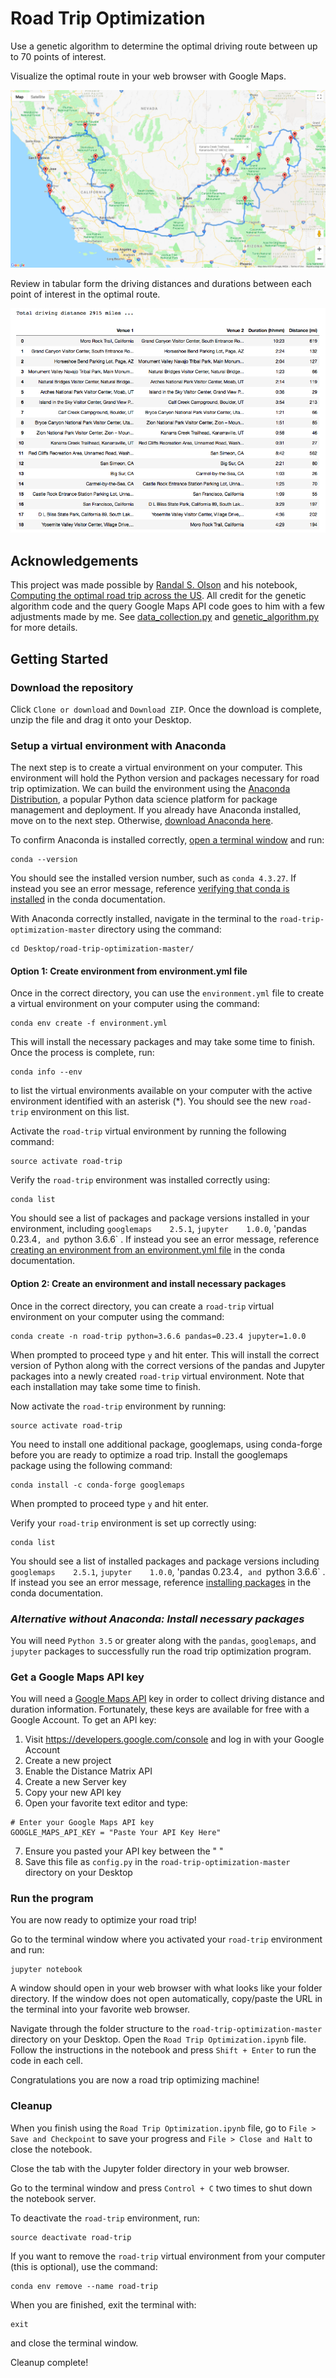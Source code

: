 
# Road Trip Optimization

Use a genetic algorithm to determine the optimal driving route between up to 70 points of interest.

Visualize the optimal route in your web browser with Google Maps.

<img src="images/east_2915_f76_results_map.png" title="optimal route map">

Review in tabular form the driving distances and durations between each point of interest in the optimal route.

<img src="images/east_2915_f76_results_distance_duration.png" title="optimal route driving distances and durations">

## Acknowledgements

This project was made possible by [Randal S. Olson](http://www.randalolson.com/) and his notebook, [Computing the optimal road trip across the US](https://github.com/rhiever/Data-Analysis-and-Machine-Learning-Projects/blob/master/optimal-road-trip/Computing%20the%20optimal%20road%20trip%20across%20the%20U.S..ipynb). All credit for the genetic algorithm code and the query Google Maps API code goes to him with a few adjustments made by me. See [data_collection.py](./src/data_collection.py) and [genetic_algorithm.py](./src/genetic_algorithm.py) for more details.

## Getting Started

### Download the repository

Click  `Clone or download`  and `Download ZIP`. Once the download is complete, unzip the file and drag it onto your Desktop.

### Setup a virtual environment with Anaconda

The next step is to create a virtual environment on your computer. This environment will hold the Python version and packages necessary for road trip optimization. We can build the environment using the [Anaconda Distribution](https://www.anaconda.com/what-is-anaconda/), a popular Python data science platform for package management and deployment. If you already have Anaconda installed, move on to the next step. Otherwise, [download Anaconda here](https://www.anaconda.com/download/).

To confirm Anaconda is installed correctly, [open a terminal window](http://blog.teamtreehouse.com/introduction-to-the-mac-os-x-command-line) and run:

```
conda --version
```

You should see the installed version number, such as `conda 4.3.27`. If instead you see an error message, reference [verifying that conda is installed](https://conda.io/docs/user-guide/tasks/manage-conda.html) in the conda documentation.

With Anaconda correctly installed, navigate in the terminal to the `road-trip-optimization-master` directory using the command:

```
cd Desktop/road-trip-optimization-master/
```

#### Option 1: Create environment from environment.yml file

Once in the correct directory, you can use the `environment.yml` file to create a virtual environment on your computer using the command:

```
conda env create -f environment.yml
```

This will install the necessary packages and may take some time to finish. Once the process is complete, run:

```
conda info --env
```

to list the virtual environments available on your computer with the active environment identified with an asterisk (*). You should see the new `road-trip` environment on this list.

Activate the `road-trip` virtual environment by running the following command:

```
source activate road-trip
```

Verify the `road-trip` environment was installed correctly using:

```
conda list
```

You should see a list of packages and package versions installed in your environment, including `googlemaps    2.5.1`, `jupyter    1.0.0`, 'pandas    0.23.4`, and `python    3.6.6` . If instead you see an error message, reference [creating an environment from an environment.yml file](https://conda.io/docs/user-guide/tasks/manage-environments.html#creating-an-environment-from-an-environment-yml-file) in the conda documentation.

#### Option 2: Create an environment and install necessary packages

Once in the correct directory, you can create a `road-trip` virtual environment on your computer using the command:

```
conda create -n road-trip python=3.6.6 pandas=0.23.4 jupyter=1.0.0
```

When prompted to proceed type `y` and hit enter. This will install the correct version of Python along with the correct versions of the pandas and Jupyter packages into a newly created `road-trip` virtual environment. Note that each installation may take some time to finish.

Now activate the `road-trip` environment by running:

```
source activate road-trip
```

You need to install one additional package, googlemaps, using conda-forge before you are ready to optimize a road trip. Install the googlemaps package using the following command:

```
conda install -c conda-forge googlemaps
```

When prompted to proceed type `y` and hit enter.

Verify your `road-trip` environment is set up correctly using:

```
conda list
```

You should see a list of installed packages and package versions including `googlemaps    2.5.1`, `jupyter    1.0.0`, 'pandas    0.23.4`, and `python    3.6.6` . If instead you see an error message, reference [installing packages](https://conda.io/docs/user-guide/tasks/manage-pkgs.html#installing-packages) in the conda documentation.

### *Alternative without Anaconda: Install necessary packages*

You will need `Python 3.5` or greater along with the `pandas`, `googlemaps`, and `jupyter` packages to successfully run the road trip optimization program.

### Get a Google Maps API key

You will need a [Google Maps API](https://cloud.google.com/maps-platform/) key in order to collect driving distance and duration information. Fortunately, these keys are available for free with a Google Account. To get an API key:

1. Visit https://developers.google.com/console and log in with your Google Account
2. Create a new project
3. Enable the Distance Matrix API
4. Create a new Server key
5. Copy your new API key
6. Open your favorite text editor and type:

```
# Enter your Google Maps API key
GOOGLE_MAPS_API_KEY = "Paste Your API Key Here"
```
7. Ensure you pasted your API key between the " "
8. Save this file as `config.py` in the `road-trip-optimization-master` directory on your Desktop

### Run the program

You are now ready to optimize your road trip!

Go to the terminal window where you activated your `road-trip` environment and run:

```
jupyter notebook
```

A window should open in your web browser with what looks like your folder directory. If the window does not open automatically, copy/paste the URL in the terminal into your favorite web browser.

Navigate through the folder structure to the `road-trip-optimization-master` directory on your Desktop. Open the `Road Trip Optimization.ipynb` file. Follow the instructions in the notebook and press `Shift + Enter` to run the code in each cell.

Congratulations you are now a road trip optimizing machine!

### Cleanup

When you finish using the `Road Trip Optimization.ipynb` file, go to `File > Save and Checkpoint` to save your progress and `File > Close and Halt` to close the notebook.

Close the tab with the Jupyter folder directory in your web browser.

Go to the terminal window and press `Control + C` two times to shut down the notebook server.

To deactivate the `road-trip` environment, run:

```
source deactivate road-trip
```

If you want to remove the `road-trip` virtual environment from your computer (this is optional), use the command:

```
conda env remove --name road-trip
```

When you are finished, exit the terminal with:

```
exit
```

and close the terminal window.

Cleanup complete!

